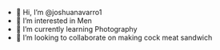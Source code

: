 - 👋 Hi, I’m @joshuanavarro1
- 👀 I’m interested in Men
- 🌱 I’m currently learning Photography
- 💞️ I’m looking to collaborate on making cock meat sandwich

<!---
joshuanavarro1/joshuanavarro1 is a ✨ special ✨ repository because its `README.md` (this file) appears on your GitHub profile.
You can click the Preview link to take a look at your changes.
--->
